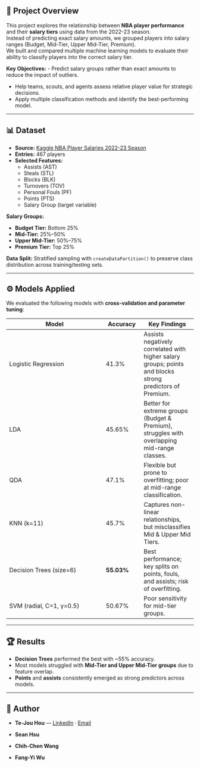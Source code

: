 ## 📌 Project Overview

This project explores the relationship between **NBA player
performance** and their **salary tiers** using data from the 2022-23
season.  
Instead of predicting exact salary amounts, we grouped players into
salary ranges (Budget, Mid-Tier, Upper Mid-Tier, Premium).  
We built and compared multiple machine learning models to evaluate their
ability to classify players into the correct salary tier.

**Key Objectives:** - Predict salary groups rather than exact amounts to
reduce the impact of outliers.  
- Help teams, scouts, and agents assess relative player value for
strategic decisions.  
- Apply multiple classification methods and identify the best-performing
model.

------------------------------------------------------------------------

## 📊 Dataset

-   **Source:** [Kaggle NBA Player Salaries 2022-23
    Season](https://www.kaggle.com/)  
-   **Entries:** 467 players  
-   **Selected Features:**
    -   Assists (AST)  
    -   Steals (STL)  
    -   Blocks (BLK)  
    -   Turnovers (TOV)  
    -   Personal Fouls (PF)  
    -   Points (PTS)  
    -   Salary Group (target variable)

**Salary Groups:** 
- **Budget Tier:** Bottom 25%  
- **Mid-Tier:** 25%–50%  
- **Upper Mid-Tier:** 50%–75%  
- **Premium Tier:** Top 25%

**Data Split:** Stratified sampling with `createDataPartition()` to
preserve class distribution across training/testing sets.

------------------------------------------------------------------------

## ⚙️ Models Applied

We evaluated the following models with **cross-validation and parameter
tuning**:

<table>
<colgroup>
<col style="width: 51%" />
<col style="width: 20%" />
<col style="width: 28%" />
</colgroup>
<thead>
<tr>
<th>Model</th>
<th>Accuracy</th>
<th>Key Findings</th>
</tr>
</thead>
<tbody>
<tr>
<td>Logistic Regression</td>
<td>41.3%</td>
<td>Assists negatively correlated with higher salary groups; points and
blocks strong predictors of Premium.</td>
</tr>
<tr>
<td>LDA</td>
<td>45.65%</td>
<td>Better for extreme groups (Budget &amp; Premium), struggles with
overlapping mid-range classes.</td>
</tr>
<tr>
<td>QDA</td>
<td>47.1%</td>
<td>Flexible but prone to overfitting; poor at mid-range
classification.</td>
</tr>
<tr>
<td>KNN (k=11)</td>
<td>45.7%</td>
<td>Captures non-linear relationships, but misclassifies Mid &amp; Upper
Mid Tiers.</td>
</tr>
<tr>
<td>Decision Trees (size=6)</td>
<td><strong>55.03%</strong></td>
<td>Best performance; key splits on points, fouls, and assists; risk of
overfitting.</td>
</tr>
<tr>
<td>SVM (radial, C=1, γ=0.5)</td>
<td>50.67%</td>
<td>Poor sensitivity for mid-tier groups.</td>
</tr>
</tbody>
</table>

------------------------------------------------------------------------

## 🏆 Results

-   **Decision Trees** performed the best with ~55% accuracy.  
-   Most models struggled with **Mid-Tier and Upper Mid-Tier groups**
    due to feature overlap.  
-   **Points** and **assists** consistently emerged as strong predictors
    across models.

------------------------------------------------------------------------

## 👤 Author

-   **Te-Jou Hou** —
    [LinkedIn](%7B%7Bwww.linkedin.com/in/te-jou-hou%7D%7D) ·
    [Email](mailto:%7B%7Bth5955a@american.edu%7D%7D)

-   **Sean Hsu**

-   **Chih-Chen Wang**

-   **Fang-Yi Wu**

